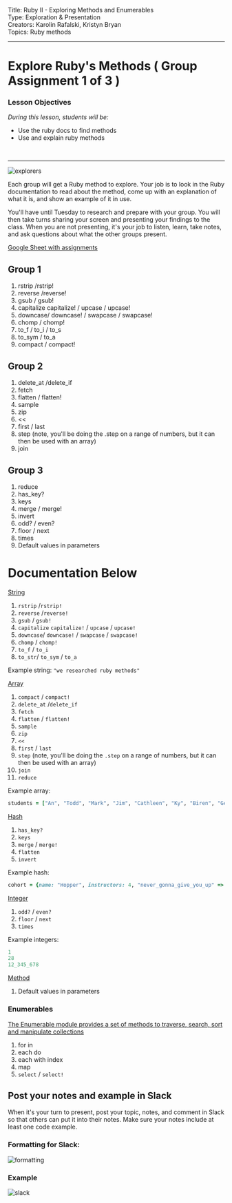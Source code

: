 Title: Ruby II - Exploring Methods and Enumerables<br>
Type: Exploration & Presentation<br>
Creators: Karolin Rafalski, Kristyn Bryan <br>
Topics: Ruby methods<br>
<hr>

# Explore Ruby's Methods ( Group Assignment 1 of 3 )

### Lesson Objectives
_During this lesson, students will be:_
- Use the ruby docs to find methods
- Use and explain ruby methods

<br>
<hr>

![explorers](https://www.thewrap.com/wp-content/uploads/2016/05/explorersmovie.jpg)

Each group will get a Ruby method to explore. Your job is to look in the Ruby documentation to read about the method, come up with an explanation of what it is, and show an example of it in use.

You'll have until Tuesday to research and prepare with your group. You will then take turns sharing your screen and presenting your findings to the class. When you are not presenting, it's your job to listen, learn, take notes, and ask questions about what the other groups present.

[Google Sheet with assignments](https://docs.google.com/spreadsheets/d/1AO8e45suJXgsZYRvYVguiDjy5r7nOHGVgYFdx-lMGK4/edit?usp=sharing)

## Group 1
1. rstrip /rstrip!
1. reverse /reverse!
1. gsub / gsub!
1. capitalize capitalize! / upcase / upcase!
1. downcase/ downcase! / swapcase / swapcase!
1. chomp / chomp!
1. to_f / to_i / to_s 
1. to_sym / to_a
1. compact / compact!

## Group 2
1. delete_at /delete_if
1. fetch
1. flatten / flatten!
1. sample
1. zip
1. <<
1. first / last
1. step (note, you'll be doing the .step on a range of numbers, but it can then be used with an array)
1. join
## Group 3
1. reduce
1. has_key?
1. keys
1. merge / merge!
1. invert
1. odd? / even?
1. floor / next
1. times
1. Default values in parameters


# Documentation Below
[String](http://ruby-doc.org/core-2.5.5/String.html)

1. `rstrip` /`rstrip!`
1. `reverse` /`reverse!`
1. `gsub` / `gsub!`
1. `capitalize` `capitalize!` / `upcase` / `upcase!`
1. `downcase`/ `downcase!` / `swapcase` / `swapcase!`
1. `chomp` / `chomp!`
1. `to_f` / `to_i`
1. `to_str`/ `to_sym` / `to_a`

Example string: `"we researched ruby methods"`

[Array](http://ruby-doc.org/core-2.5.5/Array.html)

1. `compact` / `compact!`
1. `delete_at` /`delete_if`
1. `fetch`
1. `flatten` / `flatten!`
1. `sample`
1. `zip`
1. `<<`
1. `first` / `last`
1. `step` (note, you'll be doing the `.step` on a range of numbers, but it can then be used with an array)
1. `join`
1. `reduce`

Example array:
```ruby
students = ["An", "Todd", "Mark", "Jim", "Cathleen", "Ky", "Biren", "Geraldine", "Hanna", "Dylan", "Sheila", "Charles", "Soniya", "Jerrica", "Ellen", "Lenin", "Adam", "Stanley", "Matthew", "Anthony", "Joe", "Emily", "Amanda"]
```

[Hash](http://ruby-doc.org/core-2.5.5/Hash.html)

1. `has_key?`
1. `keys`
1. `merge` / `merge!`
1. `flatten`
1. `invert`

Example hash:
```ruby
cohort = {name: "Hopper", instructors: 4, "never_gonna_give_you_up" => "favorite song", most_played_song: "Freebird", instructors: ["Matt", "Thom", "Karolin", "Kristyn"], 100 => 200}
```

[Integer](http://ruby-doc.org/core-2.5.5/Integer.html)

1. `odd?` / `even?`
1. `floor` / `next`
1. `times`

Example integers:
```ruby
1
28
12_345_678
```

[Method](http://www.skorks.com/2009/08/method-arguments-in-ruby/)
1. Default values in parameters

### Enumerables

[The Enumerable module provides a set of methods to traverse, search, sort and manipulate collections](http://ruby.bastardsbook.com/chapters/enumerables/)
1. for in
1. each do
1. each with index
1. map
1. `select` / `select!`

## Post your notes and example in Slack

When it's your turn to present, post your topic, notes, and comment in Slack so that others can put it into their notes. Make sure your notes include at least one code example.

### Formatting for Slack:
![formatting](https://i.imgur.com/R1J1OOg.png)

### Example

![slack](https://i.imgur.com/jd2Xg3y.png)
